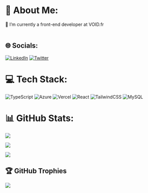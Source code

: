 # 💫 About Me:

🔭 I’m currently a front-end developer at VOID.fr<br><br>

## 🌐 Socials:

[![LinkedIn](https://img.shields.io/badge/LinkedIn-%230077B5.svg?logo=linkedin&logoColor=white)](https://linkedin.com/in/mohammed-bermime) [![Twitter](https://img.shields.io/badge/Twitter-%231DA1F2.svg?logo=Twitter&logoColor=white)](https://twitter.com/sumatoken) 

# 💻 Tech Stack:

![TypeScript](https://img.shields.io/badge/typescript-%23007ACC.svg?style=for-the-badge&logo=typescript&logoColor=white) ![Azure](https://img.shields.io/badge/azure-%230072C6.svg?style=for-the-badge&logo=azure-devops&logoColor=white) ![Vercel](https://img.shields.io/badge/vercel-%23000000.svg?style=for-the-badge&logo=vercel&logoColor=white) ![React](https://img.shields.io/badge/react-%2320232a.svg?style=for-the-badge&logo=react&logoColor=%2361DAFB) ![TailwindCSS](https://img.shields.io/badge/tailwindcss-%2338B2AC.svg?style=for-the-badge&logo=tailwind-css&logoColor=white) ![MySQL](https://img.shields.io/badge/mysql-%2300f.svg?style=for-the-badge&logo=mysql&logoColor=white)

# 📊 GitHub Stats:

![](https://github-readme-stats.vercel.app/api?username=sumatoken&theme=radical&hide_border=false&include_all_commits=true&count_private=true)<br/>

![](https://github-readme-streak-stats.herokuapp.com/?user=sumatoken&theme=radical&hide_border=false)<br/>

![](https://github-readme-stats.vercel.app/api/top-langs/?username=sumatoken&theme=radical&hide_border=false&include_all_commits=true&count_private=true&layout=compact)

## 🏆 GitHub Trophies

![](https://github-profile-trophy.vercel.app/?username=sumatoken&theme=radical&no-frame=false&no-bg=false&margin-w=4)



